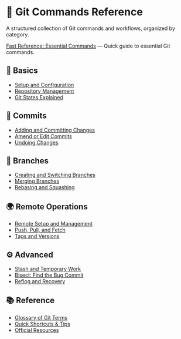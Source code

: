 # 🧩 Git Commands Reference

A structured collection of Git commands and workflows, organized by category.

[Fast Reference: Essential Commands](fast-reference.md) — Quick guide to essential Git commands.

## 📘 Basics

- [Setup and Configuration](basics/setup.md)
- [Repository Management](basics/repository.md)
- [Git States Explained](basics/status-areas.md)

## 📝 Commits

- [Adding and Committing Changes](commits/add-commit.md)
- [Amend or Edit Commits](commits/amend.md)
- [Undoing Changes](commits/undo.md)

## 🌿 Branches

- [Creating and Switching Branches](branches/create-switch.md)
- [Merging Branches](branches/merge.md)
- [Rebasing and Squashing](branches/rebase.md)

## 🌍 Remote Operations

- [Remote Setup and Management](remote/origin.md)
- [Push, Pull, and Fetch](remote/push-pull.md)
- [Tags and Versions](remote/tags.md)

## ⚙️ Advanced

- [Stash and Temporary Work](advanced/stash.md)
- [Bisect: Find the Bug Commit](advanced/bisect.md)
- [Reflog and Recovery](advanced/reflog.md)

## 📚 Reference

- [Glossary of Git Terms](reference/glossary.md)
- [Quick Shortcuts &amp; Tips](reference/shortcuts.md)
- [Official Resources](reference/resources.md)